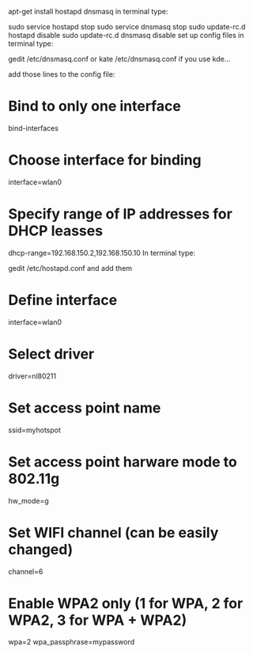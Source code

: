 apt-get install hostapd dnsmasq
in terminal type:

sudo service hostapd stop
sudo service dnsmasq stop
sudo update-rc.d hostapd disable
sudo update-rc.d dnsmasq disable
set up config files in terminal type:

 gedit /etc/dnsmasq.conf or kate /etc/dnsmasq.conf if you use kde...

add those lines to the config file:

# Bind to only one interface
bind-interfaces
# Choose interface for binding
interface=wlan0
# Specify range of IP addresses for DHCP leasses
dhcp-range=192.168.150.2,192.168.150.10
In terminal type: 

gedit /etc/hostapd.conf
and add them

# Define interface
interface=wlan0
# Select driver
driver=nl80211
# Set access point name
ssid=myhotspot
# Set access point harware mode to 802.11g
hw_mode=g
# Set WIFI channel (can be easily changed)
channel=6
# Enable WPA2 only (1 for WPA, 2 for WPA2, 3 for WPA + WPA2)
wpa=2
wpa_passphrase=mypassword
